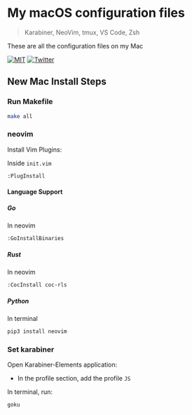 # My macOS configuration files
> Karabiner, NeoVim, tmux, VS Code, Zsh

These are all the configuration files on my Mac

[![MIT](https://img.shields.io/badge/license-MIT-0a0a0a.svg?style=flat&colorA=0a0a0a)](LICENSE) [![Twitter](https://bit.ly/2m2Kb02)](https://twitter.com/tansawit)

## New Mac Install Steps

### Run Makefile

```bash
make all
```

### neovim

Install Vim Plugins:

Inside `init.vim`

```bash
:PlugInstall
```

#### Language Support

##### Go

In neovim

```bash
:GoInstallBinaries
```

##### Rust

In neovim

```bash
:CocInstall coc-rls
```

##### Python

In terminal

```bash
pip3 install neovim
```

### Set karabiner

Open Karabiner-Elements application:

- In the profile section, add the profile `JS`

In terminal, run:

```goku```
